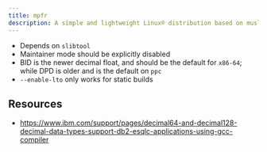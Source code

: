 ```yaml
---
title: mpfr
description: A simple and lightweight Linux® distribution based on musl libc and toybox
---
```


- Depends on `slibtool`
- Maintainer mode should be explicitly disabled
- BID is the newer decimal float, and should be the default for `x86-64`; while DPD is older and is the default on `ppc`
- `--enable-lto` only works for static builds

## Resources
- https://www.ibm.com/support/pages/decimal64-and-decimal128-decimal-data-types-support-db2-esqlc-applications-using-gcc-compiler
